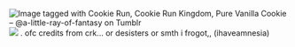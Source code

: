 <img src="https://64.media.tumblr.com/8d8f16be5b43b1bbd1700ba714112f27/9c836d707a40cafe-cd/s540x810/2599d9bdf21446cd29b9f8416f14459d17e59d57.gifv" alt="Image tagged with Cookie Run, Cookie Run Kingdom, Pure Vanilla Cookie –  @a-little-ray-of-fantasy on Tumblr"/>![](https://github.com/user-attachments/\c2161c2a-6cf7-43a8-b53b-447580864d21)
. ofc credits from crk... or desisters or smth i frogot,, (ihaveamnesia)
